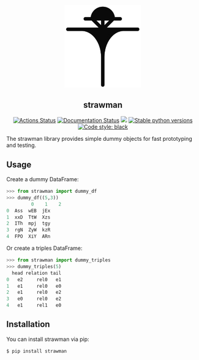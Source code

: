 <p align="center">
<img src="https://github.com/dobraczka/strawman/raw/main/docs/strawman.png" alt="strawman logo", width=200/>
<h2 align="center"> strawman</h2>
</p>


<p align="center">
<a href="https://github.com/dobraczka/strawman/actions/workflows/main.yml"><img alt="Actions Status" src="https://github.com/dobraczka/strawman/actions/workflows/main.yml/badge.svg?branch=main"></a>
<a href='https://strawman.readthedocs.io/en/latest/?badge=latest'><img src='https://readthedocs.org/projects/strawman/badge/?version=latest' alt='Documentation Status' /></a>
<a href="https://codecov.io/gh/dobraczka/strawman"><img src="https://codecov.io/gh/dobraczka/strawman/branch/main/graph/badge.svg"/></a>
<a href="https://pypi.org/project/strawman"/><img alt="Stable python versions" src="https://img.shields.io/pypi/pyversions/strawman"></a>
<a href="https://github.com/psf/black"><img alt="Code style: black" src="https://img.shields.io/badge/code%20style-black-000000.svg"></a>
</p>

The strawman library provides simple dummy objects for fast prototyping and testing.

## Usage
Create a dummy DataFrame:

```python
>>> from strawman import dummy_df
>>> dummy_df((5,3))
         0    1    2
0  Ass  wEB  jEx
1  xxD  TtW  Xzs
2  ITh  mpj  tgy
3  rgN  ZyW  kzR
4  FPO  XiY  ARn
```

Or create a triples DataFrame:

```python
>>> from strawman import dummy_triples
>>> dummy_triples(5)
  head relation tail
0   e2     rel0   e1
1   e1     rel0   e0
2   e1     rel0   e2
3   e0     rel0   e2
4   e1     rel1   e0
```

## Installation

You can install strawman via pip:

```console
$ pip install strawman
```
